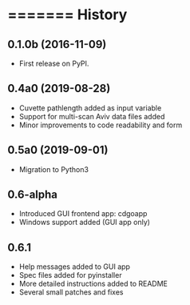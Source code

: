 =======
History
=======

0.1.0b (2016-11-09)
------------------

* First release on PyPI.

0.4a0 (2019-08-28)
-----------------

* Cuvette pathlength added as input variable
* Support for multi-scan Aviv data files added
* Minor improvements to code readability and form

0.5a0 (2019-09-01)
-----------------

* Migration to Python3

0.6-alpha
-----

* Introduced GUI frontend app: cdgoapp
* Windows support added (GUI app only)

0.6.1
-----

* Help messages added to GUI app
* Spec files added for pyinstaller
* More detailed instructions added to README
* Several small patches and fixes
